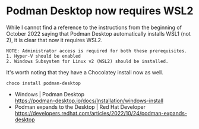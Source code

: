 # Podman Desktop now requires WSL2

While I cannot find a reference to the instructions from the beginning of October 2022 saying that Podman Desktop automatically installs WSL1 (not 2), it is clear that now it requires WSL2.

```
NOTE: Administrator access is required for both these prerequisites.
1. Hyper-V should be enabled
2. Windows Subsystem for Linux v2 (WSL2) should be installed.
```

It's worth noting that they have a Chocolatey install now as well.

```
choco install podman-desktop
```

* Windows \| Podman Desktop  
  https://podman-desktop.io/docs/Installation/windows-install
* Podman expands to the Desktop \| Red Hat Developer  
  https://developers.redhat.com/articles/2022/10/24/podman-expands-desktop
